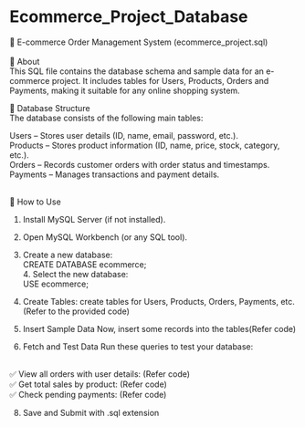# Ecommerce_Project_Database
🛒 E-commerce Order Management System (ecommerce_project.sql)
<br><br>
📌 About
<br>
This SQL file contains the database schema and sample data for an e-commerce project. It includes tables for Users, Products, Orders and Payments, making it suitable for any online shopping system.

📂 Database Structure
<br>
The database consists of the following main tables:

Users – Stores user details (ID, name, email, password, etc.).
<br>
Products – Stores product information (ID, name, price, stock, category, etc.).
<br>
Orders – Records customer orders with order status and timestamps.
<br>
Payments – Manages transactions and payment details.
<br><br>

🔧 How to Use
<br>
1. Install MySQL Server (if not installed).
   <br>
2. Open MySQL Workbench (or any SQL tool).
3. Create a new database:<br>
  CREATE DATABASE ecommerce; <br>
4️. Select the new database:<br>
  USE ecommerce;

5. Create Tables:
  create tables for Users, Products, Orders, Payments, etc.(Refer to the provided code)

6. Insert Sample Data
  Now, insert some records into the tables(Refer code)

7. Fetch and Test Data
  Run these queries to test your database:
<br><br>

  ✅ View all orders with user details: (Refer code)
  <br>
  ✅ Get total sales by product: (Refer code)
  <br>
  ✅ Check pending payments: (Refer code)
  <br>

8. Save and Submit with .sql extension

